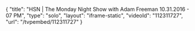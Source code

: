 {
    "title": "HSN | The Monday Night Show with Adam Freeman 10.31.2016 - 07 PM",
    "type": "solo",
    "layout": "iframe-static",
    "videoId": "112311727",
    "url": "\/tvpembed\/112311727"
}